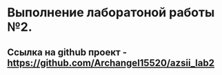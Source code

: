
# Выполнение лаборатоной работы №2.

## Ссылка на github проект - https://github.com/Archangel15520/azsii_lab2

